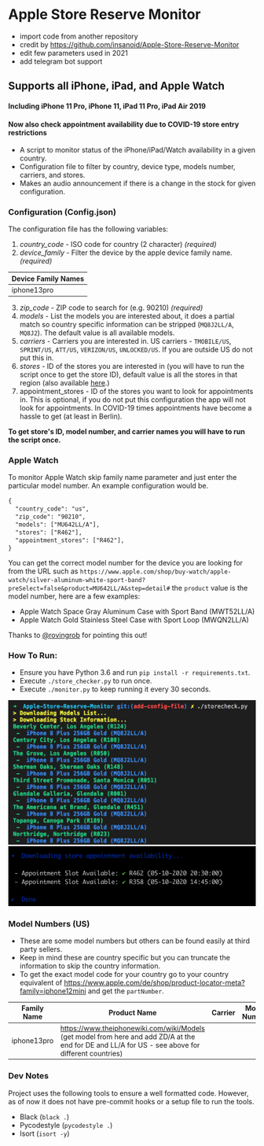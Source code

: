 # Apple Store Reserve Monitor

- import code from another repository
- credit by https://github.com/insanoid/Apple-Store-Reserve-Monitor
- edit few parameters used in 2021
- add telegram bot support

## Supports all iPhone, iPad, and Apple Watch
#### Including iPhone 11 Pro, iPhone 11, iPad 11 Pro, iPad Air 2019
#### Now also check appointment availability due to COVID-19 store entry restrictions

- A script to monitor status of the iPhone/iPad/Watch availability in a given country.
- Configuration file to filter by country, device type, models number, carriers, and stores.
- Makes an audio announcement if there is a change in the stock for given configuration.

### Configuration (Config.json)

The configuration file has the following variables:

1. _country_code_ - ISO code for country (2 character) _(required)_
2. _device_family_ - Filter the device by the apple device family name. _(required)_

| Device Family Names |
|---------------------|
| iphone13pro |

3. _zip_code_ - ZIP code to search for (e.g. 90210) _(required)_
4. _models_ - List the models you are interested about, it does a partial match so country specific information can be stripped (`MQ8J2LL/A`, `MQ8J2`). The default value is all available models.
5. _carriers_ - Carriers you are interested in. US carriers - `TMOBILE/US`, `SPRINT/US`, `ATT/US`, `VERIZON/US`, `UNLOCKED/US`. If you are outside US do not put this in.
6. _stores_ - ID of the stores you are interested in (you will have to run the script once to get the store ID), default value is all the stores in that region (also available [here](https://gist.github.com/iF2007/ff127f7722af91c47c0cb44d6c1e961d).)
7. appointment_stores -  ID of the stores you want to look for appointments in. This is optional, if you do not put this configuration the app will not look for appointments. In COVID-19 times appointments have become a hassle to get (at least in Berlin).

**To get store's ID, model number, and carrier names you will have to run the script once.**

### Apple Watch

To monitor Apple Watch skip family name parameter and just enter the particular model number. An example configuration would be.

```
{
  "country_code": "us",
  "zip_code": "90210",
  "models": ["MU642LL/A"],
  "stores": ["R462"],
  "appointment_stores": ["R462"],
}
```

You can get the correct model number for the device you are looking for from the URL such as
`https://www.apple.com/shop/buy-watch/apple-watch/silver-aluminum-white-sport-band?preSelect=false&product=MU642LL/A&step=detail#`
the `product` value is the model number, here are a few examples:

- Apple Watch Space Gray Aluminum Case with Sport Band (MWT52LL/A)
- Apple Watch Gold Stainless Steel Case with Sport Loop (MWQN2LL/A)

Thanks to [@rovingrob](https://twitter.com/rovingrob) for pointing this out!

### How To Run:

- Ensure you have Python 3.6 and run `pip install -r requirements.txt`.
- Execute `./store_checker.py` to run once.
- Execute `./monitor.py` to keep running it every 30 seconds.

![image](listing.png)
![image](appointment_slot.png)

### Model Numbers (US)

- These are some model numbers but others can be found easily at third party sellers.
- Keep in mind these are country specific but you can truncate the information to skip the country information.
- To get the exact model code for your country go to your country equivalent of https://www.apple.com/de/shop/product-locator-meta?family=iphone12mini and get the `partNumber`.

| Family Name | Product Name                                    | Carrier     | Model Number |
|-------------|-------------------------------------------------|-------------|--------------|
| iphone13pro| https://www.theiphonewiki.com/wiki/Models (get model from here and add ZD/A at the end for DE and LL/A for US - see above for different countries)                                                |             |              |


### Dev Notes

Project uses the following tools to ensure a well formatted code.
However, as of now it does not have pre-commit hooks or a setup file to run the tools.
- Black (`black .`)
- Pycodestyle (`pycodestyle .`)
- Isort (`isort -y`)
